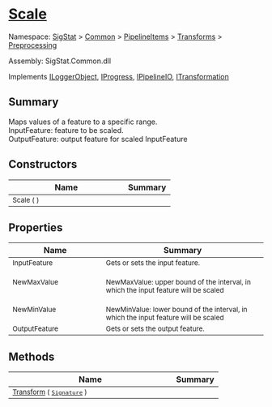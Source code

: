 # [Scale](./Scale.md)

Namespace: [SigStat]() > [Common](./../../../README.md) > [PipelineItems]() > [Transforms]() > [Preprocessing](./README.md)

Assembly: SigStat.Common.dll

Implements [ILoggerObject](./../../../ILoggerObject.md), [IProgress](./../../../Helpers/IProgress.md), [IPipelineIO](./../../../Pipeline/IPipelineIO.md), [ITransformation](./../../../ITransformation.md)

## Summary
Maps values of a feature to a specific range.  <br>InputFeature: feature to be scaled.<br>OutputFeature: output feature for scaled InputFeature

## Constructors

| Name | Summary | 
| --- | --- | 
| <sub>Scale (  )</sub><img width=160>| <sub></sub>| <br>


## Properties

| Name | Summary | 
| --- | --- | 
| <sub>InputFeature</sub><img width=160>| <sub>Gets or sets the input feature.</sub>| <br>
| <sub>NewMaxValue</sub><img width=160>| <sub><br>NewMaxValue: upper bound of the interval, in which the input feature will be scaled</sub>| <br>
| <sub>NewMinValue</sub><img width=160>| <sub><br>NewMinValue: lower bound of the interval, in which the input feature will be scaled</sub>| <br>
| <sub>OutputFeature</sub><img width=160>| <sub>Gets or sets the output feature.</sub>| <br>


## Methods

| Name | Summary | 
| --- | --- | 
| <sub>[Transform](./Methods/Scale-100663855.md) ( [`Signature`](./../../../Signature.md) )</sub><img width=160>| <sub></sub>| <br>


